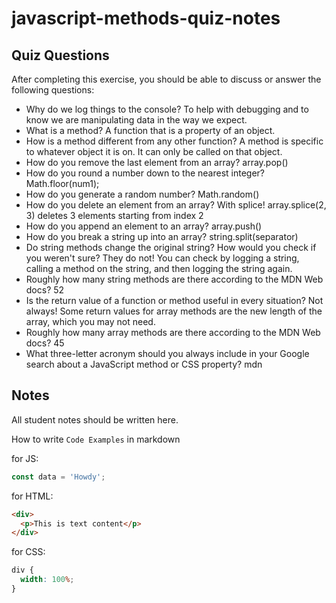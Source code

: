 # javascript-methods-quiz-notes

## Quiz Questions

After completing this exercise, you should be able to discuss or answer the following questions:

- Why do we log things to the console?
  To help with debugging and to know we are manipulating data in the way we expect.
- What is a method?
  A function that is a property of an object.
- How is a method different from any other function?
  A method is specific to whatever object it is on. It can only be called on that object.
- How do you remove the last element from an array?
  array.pop()
- How do you round a number down to the nearest integer?
  Math.floor(num1);
- How do you generate a random number?
  Math.random()
- How do you delete an element from an array?
  With splice! array.splice(2, 3) deletes 3 elements starting from index 2
- How do you append an element to an array?
  array.push()
- How do you break a string up into an array?
  string.split(separator)
- Do string methods change the original string? How would you check if you weren't sure?
  They do not! You can check by logging a string, calling a method on the string, and then logging the string again.
- Roughly how many string methods are there according to the MDN Web docs?
  52
- Is the return value of a function or method useful in every situation?
  Not always! Some return values for array methods are the new length of the array, which you may not need.
- Roughly how many array methods are there according to the MDN Web docs?
  45
- What three-letter acronym should you always include in your Google search about a JavaScript method or CSS property?
  mdn

## Notes

All student notes should be written here.

How to write `Code Examples` in markdown

for JS:

```javascript
const data = 'Howdy';
```

for HTML:

```html
<div>
  <p>This is text content</p>
</div>
```

for CSS:

```css
div {
  width: 100%;
}
```
